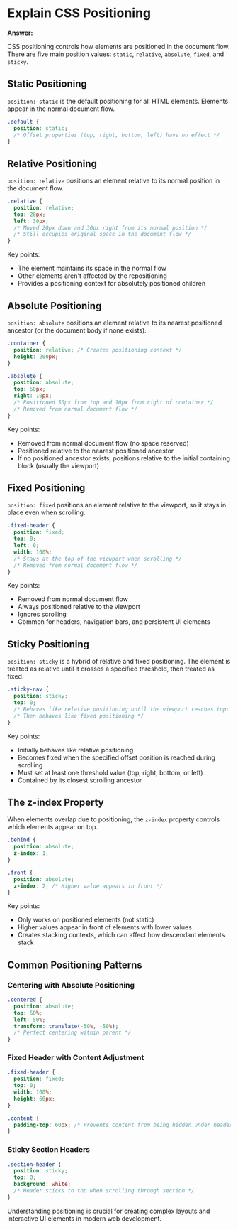 # Explain CSS Positioning

**Answer:**

CSS positioning controls how elements are positioned in the document flow. There are five main position values: `static`, `relative`, `absolute`, `fixed`, and `sticky`.

## Static Positioning

`position: static` is the default positioning for all HTML elements. Elements appear in the normal document flow.

```css
.default {
  position: static;
  /* Offset properties (top, right, bottom, left) have no effect */
}
```

## Relative Positioning

`position: relative` positions an element relative to its normal position in the document flow.

```css
.relative {
  position: relative;
  top: 20px;
  left: 30px;
  /* Moved 20px down and 30px right from its normal position */
  /* Still occupies original space in the document flow */
}
```

Key points:
- The element maintains its space in the normal flow
- Other elements aren't affected by the repositioning
- Provides a positioning context for absolutely positioned children

## Absolute Positioning

`position: absolute` positions an element relative to its nearest positioned ancestor (or the document body if none exists).

```css
.container {
  position: relative; /* Creates positioning context */
  height: 200px;
}

.absolute {
  position: absolute;
  top: 50px;
  right: 10px;
  /* Positioned 50px from top and 10px from right of container */
  /* Removed from normal document flow */
}
```

Key points:
- Removed from normal document flow (no space reserved)
- Positioned relative to the nearest positioned ancestor
- If no positioned ancestor exists, positions relative to the initial containing block (usually the viewport)

## Fixed Positioning

`position: fixed` positions an element relative to the viewport, so it stays in place even when scrolling.

```css
.fixed-header {
  position: fixed;
  top: 0;
  left: 0;
  width: 100%;
  /* Stays at the top of the viewport when scrolling */
  /* Removed from normal document flow */
}
```

Key points:
- Removed from normal document flow
- Always positioned relative to the viewport
- Ignores scrolling
- Common for headers, navigation bars, and persistent UI elements

## Sticky Positioning

`position: sticky` is a hybrid of relative and fixed positioning. The element is treated as relative until it crosses a specified threshold, then treated as fixed.

```css
.sticky-nav {
  position: sticky;
  top: 0;
  /* Behaves like relative positioning until the viewport reaches top: 0 */
  /* Then behaves like fixed positioning */
}
```

Key points:
- Initially behaves like relative positioning
- Becomes fixed when the specified offset position is reached during scrolling
- Must set at least one threshold value (top, right, bottom, or left)
- Contained by its closest scrolling ancestor

## The z-index Property

When elements overlap due to positioning, the `z-index` property controls which elements appear on top.

```css
.behind {
  position: absolute;
  z-index: 1;
}

.front {
  position: absolute;
  z-index: 2; /* Higher value appears in front */
}
```

Key points:
- Only works on positioned elements (not static)
- Higher values appear in front of elements with lower values
- Creates stacking contexts, which can affect how descendant elements stack

## Common Positioning Patterns

### Centering with Absolute Positioning

```css
.centered {
  position: absolute;
  top: 50%;
  left: 50%;
  transform: translate(-50%, -50%);
  /* Perfect centering within parent */
}
```

### Fixed Header with Content Adjustment

```css
.fixed-header {
  position: fixed;
  top: 0;
  width: 100%;
  height: 60px;
}

.content {
  padding-top: 60px; /* Prevents content from being hidden under header */
}
```

### Sticky Section Headers

```css
.section-header {
  position: sticky;
  top: 0;
  background: white;
  /* Header sticks to top when scrolling through section */
}
```

Understanding positioning is crucial for creating complex layouts and interactive UI elements in modern web development.